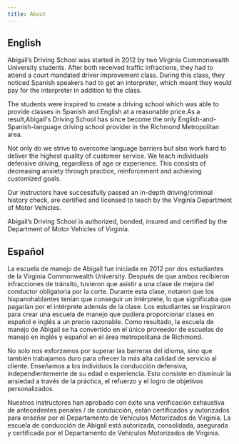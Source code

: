 ```yaml
---
title: About
---
```

## **English**

Abigail’s Driving School was started in 2012 by two Virginia Commonwealth University students. After both received traffic infractions, they had to attend a court mandated driver improvement class. During this class, they noticed Spanish speakers had to get an interpreter, which meant they would pay for the interpreter in addition to the class.

The students were inspired to create a driving school which was able to provide classes in Spanish and English at a reasonable price.As a result,Abigail's Driving School has since become the only English-and-Spanish-language driving school provider in the Richmond Metropolitan area.

Not only do we strive to overcome language barriers but also work hard to deliver the highest quality of customer service. We teach individuals defensive driving, regardless of age or experience. This consists of decreasing anxiety through practice, reinforcement and achieving customized goals.

Our instructors have successfully passed an in-depth driving/criminal history check, are certified and licensed to teach by the Virginia Department of Motor Vehicles.

Abigail’s Driving School is authorized, bonded, insured and certified by the Department of Motor Vehicles of Virginia.



## **Español**

La escuela de manejo de Abigail fue iniciada en 2012 por dos estudiantes de la Virginia Commonwealth University. Después de que ambos recibieron infracciones de tránsito, tuvieron que asistir a una clase de mejora del conductor obligatoria por la corte. Durante esta clase, notaron que los hispanohablantes tenían que conseguir un intérprete, lo que significaba que pagarían por el intérprete además de la clase. Los estudiantes se inspiraron para crear una escuela de manejo que pudiera proporcionar clases en español e inglés a un precio razonable. Como resultado, la escuela de manejo de Abigail se ha convertido en el único proveedor de escuelas de manejo en inglés y español en el área metropolitana de Richmond.

No solo nos esforzamos por superar las barreras del idioma, sino que también trabajamos duro para ofrecer la más alta calidad de servicio al cliente. Enseñamos a los individuos la conducción defensiva, independientemente de su edad o experiencia. Esto consiste en disminuir la ansiedad a través de la práctica, el refuerzo y el logro de objetivos personalizados.

Nuestros instructores han aprobado con éxito una verificación exhaustiva de antecedentes penales / de conducción, están certificados y autorizados para enseñar por el Departamento de Vehículos Motorizados de Virginia. La escuela de conducción de Abigail está autorizada, consolidada, asegurada y certificada por el Departamento de Vehículos Motorizados de Virginia.